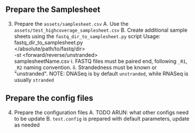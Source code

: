 ## Prepare the Samplesheet
3. Prepare the `assets/samplesheet.csv`
	A. Use the `assets/test_highcoverage_samplesheet.csv`
	B. Create additional sample sheets using the `fastq_dir_to_samplesheet.py` script
		Usage: fastq_dir_to_samplesheet.py \
			</absolute/path/to/fastq/dir> \
   			-st <forward/reverse/unstranded> \
   			samplesheetName.csv 
   		i. FASTQ files must be paired end, following `_R1`, `_R2` naming convention.
   		ii. Strandedness must be known or "unstranded". NOTE: DNASeq is by default `unstranded`, while RNASeq is usually `stranded`

## Prepare the config files

4. Prepare the configuration files
	A. TODO ARUN: what other configs need to be update
	B. `test.config` is prepared with default parameters, update as needed
